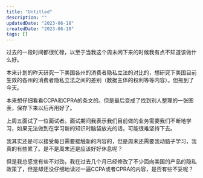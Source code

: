 ```yaml
---
title: "Untitled"
description: ""
updatedDate: "2023-06-18"
createdDate: "2023-06-18"
tags: []
---
```


过去的一段时间都很忙碌，以至于当我这个周末闲下来的时候我有点不知道该做什么好。

本来计划的昨天研究一下美国各州的消费者隐私立法的对比的，想研究下美国目前生效的各州的消费者隐私立法之间的差别（数据主体的权利等等内容）。但拖到了今天。

本来想仔细看看CCPA和CPRA的条文的。但是最后变成了找到别人整理的一张图表，保存下来以后再用好了。

上周五面试了一位面试者。面试期间我表示我们目前做的业务需要我们不断地学习，如果无法做到在学习新的知识时脑袋放光的话，可能很难坚持下去。

我其实还是可以接受每日需要接触新的内容的，但是周末还需要我动脑子学习，我真的有些累了。是不是周末还是应该好好休息呢？

但是我总感觉有些不对劲，我在过去几个月已经修改了不少面向美国的产品的隐私政策了，但是却还没仔细地读过一遍CCPA或者CPRA的内容，是否有些不妥呢？
